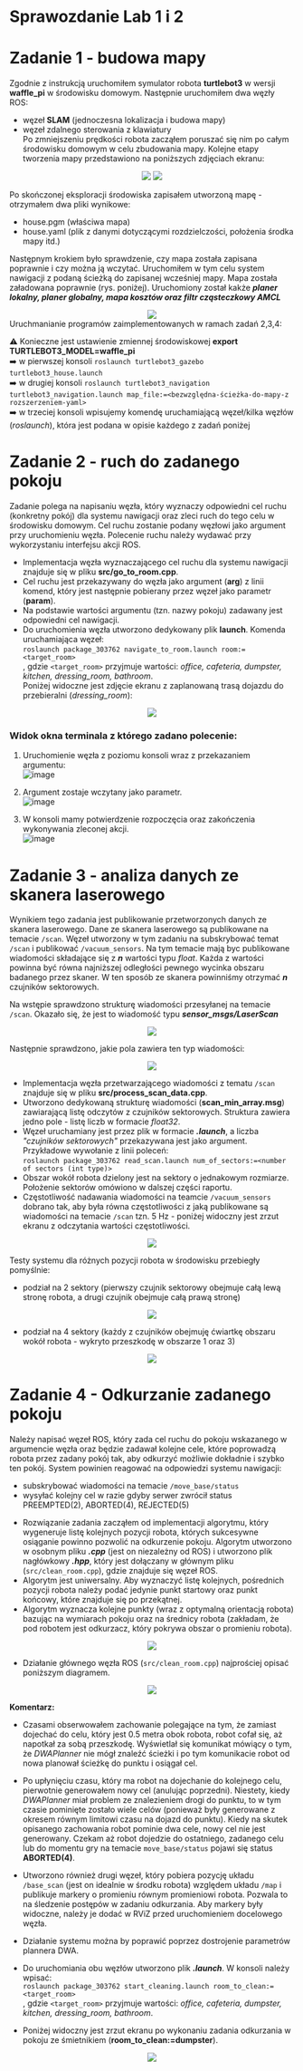 
# Sprawozdanie Lab 1 i 2

# Zadanie 1 - budowa mapy  

Zgodnie z instrukcją uruchomiłem symulator robota **turtlebot3** w wersji **waffle_pi** w środowisku domowym. Następnie uruchomiłem dwa węzły ROS:  
* węzeł **SLAM** (jednoczesna lokalizacja i budowa mapy)  
* węzeł zdalnego sterowania z klawiatury  
Po zmniejszeniu prędkości robota zacząłem poruszać się nim po całym środowisku domowym w celu zbudowania mapy. Kolejne etapy tworzenia mapy przedstawiono na poniższych zdjęciach ekranu: 

<div align="center">
 <img src="https://user-images.githubusercontent.com/80155305/218337243-288ca503-9620-47a5-89cc-e80bb26740de.png"/> 
 <img src="https://user-images.githubusercontent.com/80155305/218337241-d02daa0f-ee37-41e8-b85e-b0d0ddb8ad09.png"/> 
</div>


Po skończonej eksploracji środowiska zapisałem utworzoną mapę - otrzymałem dwa pliki wynikowe:
* house.pgm (właściwa mapa)
* house.yaml (plik z danymi dotyczącymi rozdzielczości, położenia środka mapy itd.)

Następnym krokiem było sprawdzenie, czy mapa została zapisana poprawnie i czy można ją wczytać. Uruchomiłem w tym celu system nawigacji z podaną ścieżką do zapisanej wcześniej mapy. Mapa została załadowana poprawnie (rys. poniżej). Uruchomiony został kakże **_planer lokalny, planer globalny, mapa kosztów oraz filtr cząsteczkowy AMCL_**

<div align="center">
 <img src="https://user-images.githubusercontent.com/80155305/218337268-709d9c4e-fc2b-44b1-b6e9-48a0a979cb13.png"/> 
</div


# Uruchmanianie programów zaimplementowanych w ramach zadań 2,3,4:  
:warning: Konieczne jest ustawienie zmiennej środowiskowej **export TURTLEBOT3_MODEL=waffle_pi**   
:arrow_right: w pierwszej konsoli `roslaunch turtlebot3_gazebo turtlebot3_house.launch`    
:arrow_right: w drugiej konsoli `roslaunch turtlebot3_navigation turtlebot3_navigation.launch map_file:=<bezwzględna-ścieżka-do-mapy-z rozszerzeniem-yaml>`   
:arrow_right: w trzeciej konsoli wpisujemy komendę uruchamiającą węzeł/kilka węzłów (_roslaunch_), która jest podana w opisie każdego z zadań poniżej   

# Zadanie 2 - ruch do zadanego pokoju  

Zadanie polega na napisaniu węzła, który wyznaczy odpowiedni cel ruchu (konkretny pokój) dla systemu nawigacji oraz zleci ruch do tego celu w środowisku domowym.
Cel ruchu zostanie podany węzłowi jako argument przy uruchomieniu
węzła. Polecenie ruchu należy wydawać przy wykorzystaniu interfejsu akcji ROS.  

* Implementacja węzła wyznaczającego cel ruchu dla systemu nawigacji znajduje się w pliku **src/go_to_room.cpp**.
* Cel ruchu jest przekazywany do węzła jako argument (**arg**) z linii komend, który jest następnie pobierany przez węzeł jako parametr (**param**).
* Na podstawie wartości argumentu (tzn. nazwy pokoju) zadawany jest odpowiedni cel nawigacji.
* Do uruchomienia węzła utworzono dedykowany plik **launch**. Komenda uruchamiająca węzeł:  
`roslaunch package_303762 navigate_to_room.launch room:=<target_room>`  
, gdzie `<target_room>` przyjmuje wartości: _office, cafeteria, dumpster, kitchen, dressing_room, bathroom_.  
Poniżej widoczne jest zdjęcie ekranu z zaplanowaną trasą dojazdu do przebieralni (_dressing_room_):  

<div align="center">
 <img src="https://user-images.githubusercontent.com/80155305/218337289-021f0b13-55d4-452a-8d22-3d68a65e04e1.png"/> 
</div>



### Widok okna terminala z którego zadano polecenie: 

1. Uruchomienie węzła z poziomu konsoli wraz z przekazaniem argumentu:  
![image](https://user-images.githubusercontent.com/80155305/218337310-707acd2e-45c6-4671-8f97-1aac0f151059.png)


2. Argument zostaje wczytany jako parametr.  
![image](https://user-images.githubusercontent.com/80155305/218337312-f7b6a9ae-f1f5-4af6-a8df-136a34be70d0.png)

3. W konsoli mamy potwierdzenie rozpoczęcia oraz zakończenia wykonywania zleconej akcji.    
![image](https://user-images.githubusercontent.com/80155305/218337315-fe82d181-19d1-4cf2-8831-6805dad7ee58.png)





# Zadanie 3 - analiza danych ze skanera laserowego  

Wynikiem tego zadania jest publikowanie przetworzonych danych ze skanera laserowego. Dane
ze skanera laserowego są publikowane na temacie `/scan`. Węzeł utworzony w tym zadaniu na subskrybować temat `/scan` i publikować `/vacuum_sensors`. Na tym temacie mają byc publikowane wiadomości składające się z **_n_** wartości typu _float_. Każda z wartości powinna być równa najniższej odległości pewnego wycinka obszaru badanego przez skaner. W ten sposób ze skanera powinniśmy otrzymać **_n_** czujników sektorowych.  

Na wstępie sprawdzono strukturę wiadomości przesyłanej na temacie `/scan`. Okazało się, że jest to wiadomość typu **_sensor_msgs/LaserScan_**

<div align="center">
 <img src="https://user-images.githubusercontent.com/80155305/218337371-345a774a-8a90-4519-b8c2-721e64a4be2c.png"/> 
</div>


Następnie sprawdzono, jakie pola zawiera ten typ wiadomości:  
    
<div align="center">
 <img src="https://user-images.githubusercontent.com/80155305/218337374-ce3cec66-d4e2-48a3-be4d-83cf809b7897.png"/> 
</div>


* Implementacja węzła przetwarzającego wiadomości z tematu `/scan` znajduje się w pliku **src/process_scan_data.cpp**. 
* Utworzono dedykowaną strukturę wiadomości (**scan_min_array.msg**) zawiarającą listę odczytów z czujników sektorowych. Struktura zawiera jedno pole - listę liczb w formacie _float32_. 
* Węzeł uruchamiany jest przez plik w formacie **_.launch_**, a liczba _"czujników sektorowych"_ przekazywana jest jako argument. Przykładowe wywołanie z linii poleceń:  
`roslaunch package_303762 read_scan.launch num_of_sectors:=<number of sectors (int type)>` 
* Obszar wokół robota dzielony jest na sektory o jednakowym rozmiarze. Położenie sektorów omówiono w dalszej części raportu.   
* Częstotliwość nadawania wiadomości na teamcie `/vacuum_sensors` dobrano tak, aby była równa częstotliwości z jaką publikowane są wiadomości na temacie `/scan` tzn. 5 Hz - poniżej widoczny jest zrzut ekranu z odczytania wartości częstotliwości.

<div align="center">
 <img src="https://user-images.githubusercontent.com/80155305/218337387-072420fe-a629-4fcc-a6e9-e885ce304bac.png"/> 
</div>


Testy systemu dla różnych pozycji robota w środowisku przebiegły pomyślnie:   
* podział na 2 sektory (pierwszy czujnik sektorowy obejmuje całą lewą stronę robota, a drugi czujnik obejmuje całą prawą stronę)

<div align="center">
 <img src="https://user-images.githubusercontent.com/80155305/218337390-c10f4693-aca4-4762-a8a2-c26f4945809e.png"/> 
</div>


* podział na 4 sektory (każdy z czujników obejmuję ćwiartkę obszaru wokół robota - wykryto przeszkodę w obszarze 1 oraz 3)

<div align="center">
 <img src="https://user-images.githubusercontent.com/80155305/218337392-fe479fb1-b7e8-41bb-880f-81bd79aefee4.png"/> 
</div>


# Zadanie 4 - Odkurzanie zadanego pokoju  

Należy napisać węzeł ROS, który zada cel ruchu do pokoju wskazanego w argumencie węzła oraz
będzie zadawał kolejne cele, które poprowadzą robota przez zadany pokój tak, aby odkurzyć
możliwie dokładnie i szybko ten pokój. System powinien reagować na odpowiedzi systemu nawigacji:  
* subskrybować wiadomości na temacie `/move_base/status`  
* wysyłać kolejny cel w razie gdyby serwer zwrócił status PREEMPTED(2), ABORTED(4), REJECTED(5)  

- Rozwiązanie zadania zacząłem od implementacji algorytmu, który wygeneruje listę kolejnych pozycji robota, których sukcesywne osiąganie powinno pozwolić na odkurzenie pokoju. Algorytm utworzono w osobnym pliku **_.cpp_** (jest on niezależny od ROS) i utworzono plik nagłówkowy **_.hpp_**, który jest dołączany w głównym pliku (`src/clean_room.cpp`), gdzie znajduje się węzeł ROS.
- Algorytm jest uniwersalny. Aby wyznaczyć listę kolejnych, pośrednich pozycji robota należy podać jedynie punkt startowy oraz punkt końcowy, które znajduje się po przekątnej.
- Algorytm wyznacza kolejne punkty (wraz z optymalną orientacją robota) bazując na wymiarach pokoju oraz na średnicy robota (zakładam, że pod robotem jest odkurzacz, który pokrywa obszar o promieniu robota).

<div align="center">
 <img src="https://user-images.githubusercontent.com/80155305/218337424-b4fda912-bcc1-4825-a19b-0a1c3a82a20f.png"/> 
</div>


- Działanie głównego węzła ROS (`src/clean_room.cpp`) najprościej opisać poniższym diagramem.

<div align="center">
 <img src="https://user-images.githubusercontent.com/80155305/218337427-53fb0ff4-c4f2-44ab-a9b2-62168ee7b89a.png"/> 
</div>



**Komentarz:**
* Czasami obserwowałem zachowanie polegające na tym, że zamiast dojechać do celu, który jest 0.5 metra obok robota, robot cofał się, aż napotkał za sobą przeszkodę. Wyświetlał się komunikat mówiący o tym, że _DWAPlanner_ nie mógł znaleźć ścieżki i po tym komunikacie robot od nowa planował ścieżkę do punktu i osiągał cel.  
* Po upłynięciu czasu, który ma robot na dojechanie do kolejnego celu, pierwotnie generowałem nowy cel (anulując poprzedni). Niestety, kiedy _DWAPlanner_ miał problem ze znalezieniem drogi do punktu, to w tym czasie pominięte zostało wiele celów (ponieważ były generowane z okresem równym limitowi czasu na dojazd do punktu). Kiedy na skutek opisanego zachowania robot pominie dwa cele, nowy cel nie jest generowany. Czekam aż robot dojedzie do ostatniego, zadanego celu lub do momentu gry na temacie `move_base/status` pojawi się status **ABORTED(4)**.

* Utworzono również drugi węzeł, który pobiera pozycję układu `/base_scan` (jest on idealnie w środku robota) względem układu `/map` i publikuje markery o promieniu równym promieniowi robota. Pozwala to na śledzenie postępów w zadaniu odkurzania. Aby markery były widoczne, należy je dodać w RViZ przed uruchomieniem docelowego węzła. 

* Działanie systemu można by poprawić poprzez dostrojenie parametrów plannera DWA.

* Do uruchomiania obu węzłów utworzono plik _**.launch**_. W konsoli należy wpisać:  
`roslaunch package_303762 start_cleaning.launch room_to_clean:=<target_room>`  
, gdzie `<target_room>` przyjmuje wartości: _office, cafeteria, dumpster, kitchen, dressing_room, bathroom_.  

* Poniżej widoczny jest zrzut ekranu po wykonaniu zadania odkurzania w pokoju ze śmietnikiem (**room_to_clean:=dumpster**).

<div align="center">
 <img src="https://user-images.githubusercontent.com/80155305/218337449-cbec6b4e-35e6-45cf-b591-7d2c9504c796.png"/> 
</div>
